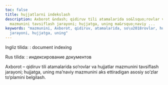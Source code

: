 ```yaml
---
toc: false
title: hujjatlarni indekslash
description: Axborot &ndash; qidiruv tili atamalarida so&lsquo;rovlar va hujjatlar
  mazmunini tavsiflash jarayoni; hujjatga, uning ma&rsquo;naviy ...
keywords: "mazmunini, Axborot, qidiruv, atamalarida, so\u2018rovlar, hujjatlar, tavsiflash,
  jarayoni, hujjatga, uning"
---
```


Ingliz tilida:
:   document indexing

Rus tilida:
:   индексирование документов

Axborot – qidiruv tili atamalarida so‘rovlar va hujjatlar mazmunini tavsiflash jarayoni; hujjatga, uning ma’naviy mazmunini aks ettiradigan asosiy so‘zlar to‘plamini belgilash.